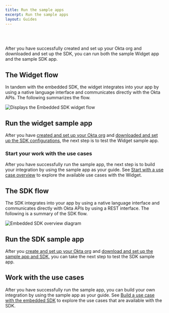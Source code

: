 ```yaml
---
title: Run the sample apps
excerpt: Run the sample apps
layout: Guides
---
```


<ApiLifecycle access="ie" /><br>
<ApiLifecycle access="Limited GA" /><br>

After you have successfully created and set up your Okta org and downloaded and set up the SDK, you can run both the sample Widget app and the sample SDK app.

## The Widget flow

In tandem with the embedded SDK, the widget integrates into your app by using a native language interface and communicates directly with the Okta APIs. The following summarizes the flow.

<div class="common-image-format">

![Displays the Embedded SDK widget flow](/img/oie-embedded-sdk/embedded-widget-overview.png)

</div>

## Run the widget sample app

<StackSelector class="cleaner-selector"/>

After you have [created and set up your Okta org](/docs/guides/oie-embedded-common-org-setup/) and [downloaded and set up the SDK configurations](/docs/guides/oie-embedded-common-download-setup-app/aspnet/main/), the next step is to test the Widget sample app.

<StackSelector snippet="runwidgetapp" noSelector />

### Start your work with the use cases

After you have successfully run the sample app, the next step is to build your integration by using the sample app as your guide. See [Start with a use case overview](/docs/guides/oie-embedded-widget-use-cases/aspnet/oie-embedded-widget-use-case-overview/) to explore the available use cases with the Widget.

## The SDK flow

The SDK integrates into your app by using a native language interface and communicates directly with Okta APIs by using a REST interface. The following is a summary of the SDK flow.

<div class="common-image-format">

![Embedded SDK overview diagram](/img/oie-embedded-sdk/embedded-sdk-overview.png)

</div>

## Run the SDK sample app

<StackSelector class="cleaner-selector"/>

After you [create and set up your Okta org](/docs/guides/oie-embedded-common-org-setup/-/main/#get-set-up) and [download and set up the sample app and SDK](/docs/guides/oie-embedded-common-download-setup-app/-/main/), you can take the next step to test the SDK sample app.

<StackSelector snippet="runsdkapp" noSelector />

## Work with the use cases

After you have successfully run the sample app, you can build your own integration by using the sample app as your guide. See [Build a use case with the embedded SDK](/docs/guides/oie-embedded-sdk-overview/) to explore the use cases that are available with the SDK.

